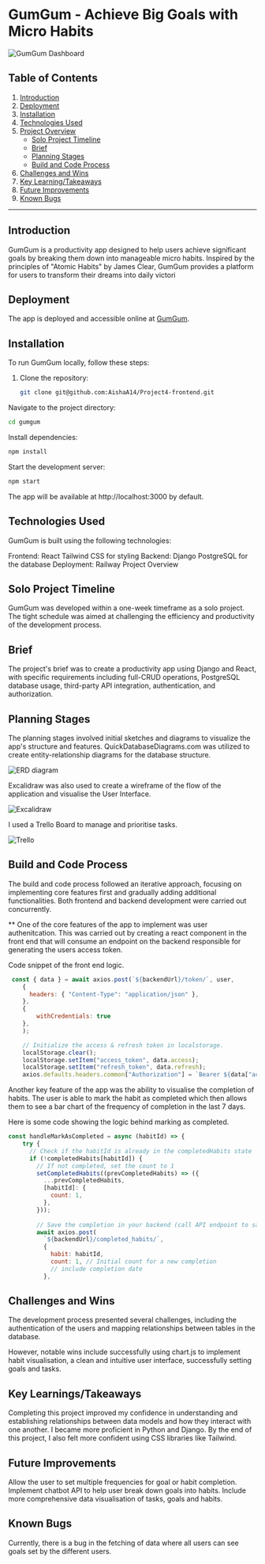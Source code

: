 # GumGum - Achieve Big Goals with Micro Habits

![GumGum Dashboard](ggdashboard.png)

## Table of Contents

1. [Introduction](#introduction)
2. [Deployment](#deployment)
3. [Installation](#installation)
4. [Technologies Used](#technologies-used)
5. [Project Overview](#project-overview)
   - [Solo Project Timeline](#solo-project-timeline)
   - [Brief](#brief)
   - [Planning Stages](#planning-stages)
   - [Build and Code Process](#build-and-code-process)
6. [Challenges and Wins](#challenges-and-wins)
7. [Key Learning/Takeaways](#key-learning/takeaways)
8. [Future Improvements](#future-improvements)
9. [Known Bugs](#known-bugs)

---

## Introduction

GumGum is a productivity app designed to help users achieve significant goals by breaking them down into manageable micro habits. Inspired by the principles of "Atomic Habits" by James Clear, GumGum provides a platform for users to transform their dreams into daily victori
## Deployment

The app is deployed and accessible online at [GumGum](https://project4-frontend-production-dadf.up.railway.app).

## Installation

To run GumGum locally, follow these steps:

1. Clone the repository:

   ```bash
   git clone git@github.com:AishaA14/Project4-frontend.git
   
Navigate to the project directory:
```bash
cd gumgum
```
Install dependencies:
```bash
npm install
```
Start the development server:
```bash
npm start
```
The app will be available at http://localhost:3000 by default.

## Technologies Used

GumGum is built using the following technologies:

Frontend:
React
Tailwind CSS for styling
Backend:
Django
PostgreSQL for the database
Deployment:
Railway
Project Overview

## Solo Project Timeline
GumGum was developed within a one-week timeframe as a solo project. The tight schedule was aimed at challenging the efficiency and productivity of the development process.

## Brief
The project's brief was to create a productivity app using Django and React, with specific requirements including full-CRUD operations, PostgreSQL database usage, third-party API integration, authentication, and authorization.

## Planning Stages
The planning stages involved initial sketches and diagrams to visualize the app's structure and features. QuickDatabaseDiagrams.com was utilized to create entity-relationship diagrams for the database structure.

![ERD diagram](erdg.png)

Excalidraw was also used to create a wireframe of the flow of the application and visualise the User Interface.

![Excalidraw](excalidrawg.png)

I used a Trello Board to manage and prioritise tasks.

![Trello](trellog.png)


## Build and Code Process
The build and code process followed an iterative approach, focusing on implementing core features first and gradually adding additional functionalities. Both frontend and backend development were carried out concurrently.

** One of the core features of the app to implement was user authenitcation. This was carried out by creating a react component in the front end that will consume an endpoint on the backend responsible for generating the users access token.

Code snippet of the front end logic.
```js
 const { data } = await axios.post(`${backendUrl}/token/`, user,
    {
      headers: { "Content-Type": "application/json" },
    },
    {
        withCredentials: true
    },
    );

    // Initialize the access & refresh token in localstorage.
    localStorage.clear();
    localStorage.setItem("access_token", data.access);
    localStorage.setItem("refresh_token", data.refresh);
    axios.defaults.headers.common["Authorization"] = `Bearer ${data["access"]}`;

```

Another key feature of the app was the ability to visualise the completion of habits. The user is able to mark the habit as completed which then allows them to see a bar chart of the frequency of completion in the last 7 days.

Here is some code showing the logic behind marking as completed.

```js
const handleMarkAsCompleted = async (habitId) => {
    try {
      // Check if the habitId is already in the completedHabits state
      if (!completedHabits[habitId]) {
        // If not completed, set the count to 1
        setCompletedHabits((prevCompletedHabits) => ({
          ...prevCompletedHabits,
          [habitId]: {
            count: 1,
          },
        }));
  
        // Save the completion in your backend (call API endpoint to save completion)
        await axios.post(
          `${backendUrl}/completed_habits/`,
          {
            habit: habitId,
            count: 1, // Initial count for a new completion
            // include completion date
          },
```

## Challenges and Wins

The development process presented several challenges, including the authentication of the users and mapping relationships between tables in the database.

However, notable wins include successfully using chart.js to implement habit visualisation, a clean and intuitive user interface, successfully setting goals and tasks.

## Key Learnings/Takeaways

Completing this project improved my confidence in understanding and establishing relationships between data models and how they interact with one another.
I became more proficient in Python and Django.
By the end of this project, I also felt more confident using CSS libraries like Tailwind.

## Future Improvements

Allow the user to set multiple frequencies for goal or habit completion.
Implement chatbot API to help user break down goals into habits.
Include more comprehensive data visualisation of tasks, goals and habits.


## Known Bugs

Currently, there is a bug in the fetching of data where all users can see goals set by the different users.


